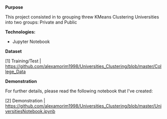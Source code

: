 **Purpose**

This project consisted in to grouping threw KMeans Clustering Universities into two groups: Private and Public

**Technologies:**

- Jupyter Notebook 

**Dataset**

[1] Training/Test | https://github.com/alexamorim1998/Universities_Clustering/blob/master/College_Data

**Demonstration**

For further details, please read the following notebook that I've created:

[2] Demonstration | https://github.com/alexamorim1998/Universities_Clustering/blob/master/UniversitiesNotebook.ipynb

